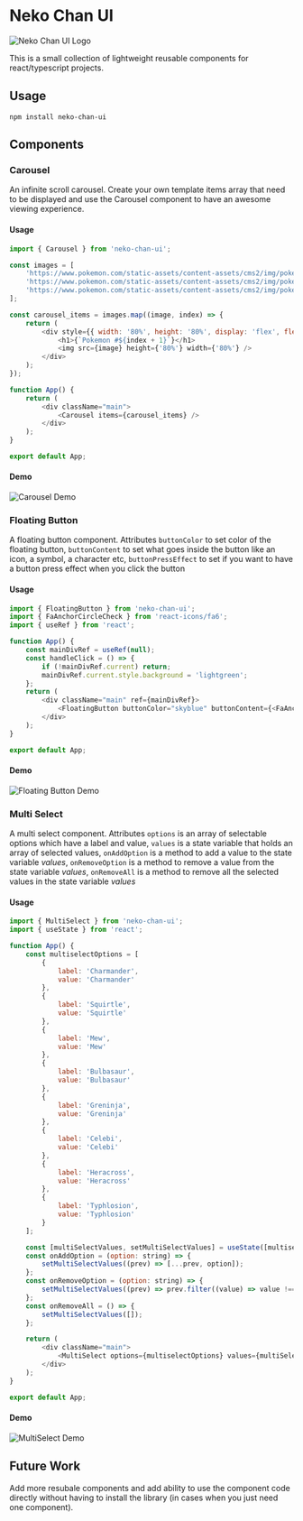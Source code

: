 # Neko Chan UI

![Neko Chan UI Logo](/src/assets/Neko_Chan.png 'Neko Chan UI Logo')

This is a small collection of lightweight reusable components for react/typescript projects.

## Usage

`npm install neko-chan-ui`

## Components

### Carousel

An infinite scroll carousel. Create your own template items array that need to be displayed and use the Carousel component to have an awesome viewing experience.

#### Usage

```javascript
import { Carousel } from 'neko-chan-ui';

const images = [
    'https://www.pokemon.com/static-assets/content-assets/cms2/img/pokedex/full/001.png',
    'https://www.pokemon.com/static-assets/content-assets/cms2/img/pokedex/full/004.png',
    'https://www.pokemon.com/static-assets/content-assets/cms2/img/pokedex/full/007.png'
];

const carousel_items = images.map((image, index) => {
    return (
        <div style={{ width: '80%', height: '80%', display: 'flex', flexDirection: 'column', gap: '20px', alignItems: 'center', justifyContent: 'center' }}>
            <h1>{`Pokemon #${index + 1}`}</h1>
            <img src={image} height={'80%'} width={'80%'} />
        </div>
    );
});

function App() {
    return (
        <div className="main">
            <Carousel items={carousel_items} />
        </div>
    );
}

export default App;
```

#### Demo

![Carousel Demo](/src/assets/carousel.gif 'Carousel Demo')

### Floating Button

A floating button component. Attributes `buttonColor` to set color of the floating button, `buttonContent` to set what goes inside the button like an icon, a symbol, a character etc,
`buttonPressEffect` to set if you want to have a button press effect when you click the button

#### Usage

```javascript
import { FloatingButton } from 'neko-chan-ui';
import { FaAnchorCircleCheck } from 'react-icons/fa6';
import { useRef } from 'react';

function App() {
    const mainDivRef = useRef(null);
    const handleClick = () => {
        if (!mainDivRef.current) return;
        mainDivRef.current.style.background = 'lightgreen';
    };
    return (
        <div className="main" ref={mainDivRef}>
            <FloatingButton buttonColor="skyblue" buttonContent={<FaAnchorCircleCheck />} buttonPressEffect={true} onClick={handleClick} />
        </div>
    );
}

export default App;
```

#### Demo

![Floating Button Demo](/src/assets/floating-button-demo.gif 'Floating Button Demo')

### Multi Select

A multi select component. Attributes `options` is an array of selectable options which have a label and value, `values` is a state variable that holds an array of selected values, `onAddOption` is a
method to add a value to the state variable _values_, `onRemoveOption` is a method to remove a value from the state variable _values_, `onRemoveAll` is a method to remove all the selected values in
the state variable _values_

#### Usage

```javascript
import { MultiSelect } from 'neko-chan-ui';
import { useState } from 'react';

function App() {
    const multiselectOptions = [
        {
            label: 'Charmander',
            value: 'Charmander'
        },
        {
            label: 'Squirtle',
            value: 'Squirtle'
        },
        {
            label: 'Mew',
            value: 'Mew'
        },
        {
            label: 'Bulbasaur',
            value: 'Bulbasaur'
        },
        {
            label: 'Greninja',
            value: 'Greninja'
        },
        {
            label: 'Celebi',
            value: 'Celebi'
        },
        {
            label: 'Heracross',
            value: 'Heracross'
        },
        {
            label: 'Typhlosion',
            value: 'Typhlosion'
        }
    ];

    const [multiSelectValues, setMultiSelectValues] = useState([multiselectOptions[0].value]);
    const onAddOption = (option: string) => {
        setMultiSelectValues((prev) => [...prev, option]);
    };
    const onRemoveOption = (option: string) => {
        setMultiSelectValues((prev) => prev.filter((value) => value !== option));
    };
    const onRemoveAll = () => {
        setMultiSelectValues([]);
    };

    return (
        <div className="main">
            <MultiSelect options={multiselectOptions} values={multiSelectValues} onAddOption={onAddOption} onRemoveOption={onRemoveOption} onRemoveAll={onRemoveAll} />
        </div>
    );
}

export default App;
```

#### Demo

![MultiSelect Demo](/src/assets/multi-select.gif 'MultiSelect Demo')

## Future Work

Add more resubale components and add ability to use the component code directly without having to install the library (in cases when you just need one component).
